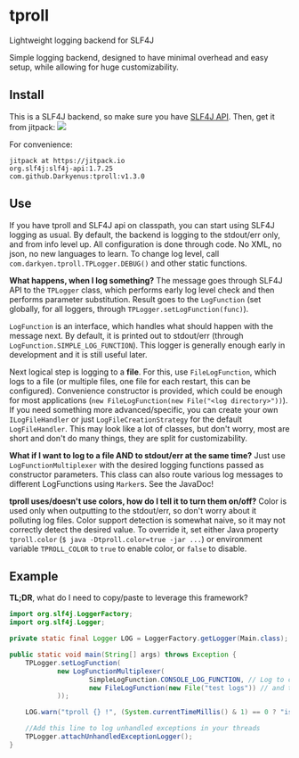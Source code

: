 # tproll
Lightweight logging backend for SLF4J

Simple logging backend, designed to have minimal overhead and easy setup, while allowing for huge customizability.

## Install
This is a SLF4J backend, so make sure you have [SLF4J API](https://search.maven.org/search?q=g:org.slf4j%20AND%20a:slf4j-api&core=gav).
Then, get it from jitpack: [![](https://jitpack.io/v/com.darkyen/tproll.svg)](https://jitpack.io/#com.darkyen/tproll)

For convenience:
```
jitpack at https://jitpack.io
org.slf4j:slf4j-api:1.7.25
com.github.Darkyenus:tproll:v1.3.0
```

## Use
If you have tproll and SLF4J api on classpath, you can start using SLF4J logging as usual.
By default, the backend is logging to the stdout/err only, and from info level up.
All configuration is done through code. No XML, no json, no new languages to learn.
To change log level, call `com.darkyen.tproll.TPLogger.DEBUG()` and other static functions.

**What happens, when I log something?** The message goes through SLF4J API to the `TPLogger` class,
which performs early log level check and then performs parameter substitution. Result goes to the `LogFunction` (set globally, for all loggers, through `TPLogger.setLogFunction(func)`).

`LogFunction` is an interface, which handles what should happen with the message next. By default, it is printed out to stdout/err (through `LogFunction.SIMPLE_LOG_FUNCTION`).
This logger is generally enough early in development and it is still useful later.

Next logical step is logging to a **file**. For this, use `FileLogFunction`, which logs to a file (or multiple files, one file for each restart, this can be configured).
Convenience constructor is provided, which could be enough for most applications (`new FileLogFunction(new File("<log directory>"))`).
If you need something more advanced/specific, you can create your own `ILogFileHandler` or just `LogFileCreationStrategy` for the default `LogFileHandler`.
This may look like a lot of classes, but don't worry, most are short and don't do many things, they are split for customizability.

**What if I want to log to a file AND to stdout/err at the same time?** Just use `LogFunctionMultiplexer` with the desired logging functions passed as constructor parameters.
This class can also route various log messages to different LogFunctions using `Marker`s. See the JavaDoc!

**tproll uses/doesn't use colors, how do I tell it to turn them on/off?**
Color is used only when outputting to the stdout/err, so don't worry about it polluting log files.
Color support detection is somewhat naive, so it may not correctly detect the desired value.
To override it, set either Java property `tproll.color` (`$ java -Dtproll.color=true -jar ...`)
or environment variable `TPROLL_COLOR` to `true` to enable color, or `false` to disable.

## Example
**TL;DR**, what do I need to copy/paste to leverage this framework?

```java
import org.slf4j.LoggerFactory;
import org.slf4j.Logger;

private static final Logger LOG = LoggerFactory.getLogger(Main.class);

public static void main(String[] args) throws Exception {
    TPLogger.setLogFunction(
            new LogFunctionMultiplexer(
                    SimpleLogFunction.CONSOLE_LOG_FUNCTION, // Log to console...
                    new FileLogFunction(new File("test logs")) // and to a file in "test logs" directory
            ));

    LOG.warn("tproll {} !", (System.currentTimeMillis() & 1) == 0 ? "is great" : "rules");

    //Add this line to log unhandled exceptions in your threads
    TPLogger.attachUnhandledExceptionLogger();
}
```
